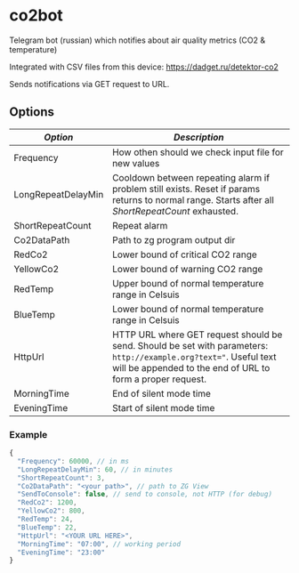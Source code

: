 # co2bot

Telegram bot (russian) which notifies about air quality metrics (CO2 &amp; temperature)

Integrated with CSV files from this device: <https://dadget.ru/detektor-co2>

Sends notifications via GET request to URL.

## Options

*Option* | *Description*
--- | ---
Frequency | How othen should we check input file for new values
LongRepeatDelayMin | Cooldown between repeating alarm if problem still exists. Reset if params returns to normal range. Starts after all *ShortRepeatCount* exhausted.
ShortRepeatCount | Repeat alarm 
Co2DataPath | Path to zg program output dir
RedCo2 | Lower bound of critical CO2 range
YellowCo2 | Lower bound of warning CO2 range
RedTemp | Upper bound of normal temperature range in Celsuis
BlueTemp | Lower bound of normal temperature range in Celsuis
HttpUrl | HTTP URL where GET request should be send. Should be set with parameters: ```http://example.org?text="```. Useful text will be appended to the end of URL to form a proper request.
MorningTime | End of silent mode time
EveningTime | Start of silent mode time


### Example

```javascript
{
  "Frequency": 60000, // in ms
  "LongRepeatDelayMin": 60, // in minutes
  "ShortRepeatCount": 3,
  "Co2DataPath": "<your path>", // path to ZG View
  "SendToConsole": false, // send to console, not HTTP (for debug)
  "RedCo2": 1200,
  "YellowCo2": 800,
  "RedTemp": 24,
  "BlueTemp": 22,
  "HttpUrl": "<YOUR URL HERE>",
  "MorningTime": "07:00", // working period
  "EveningTime": "23:00"
}
```
